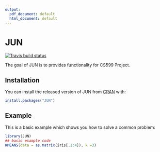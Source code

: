 ```yaml
---
output:
  pdf_document: default
  html_document: default
---
```


# JUN

<!-- badges: start -->
[![Travis build status](https://travis-ci.com/jr2339/JUN.svg?branch=master)](https://travis-ci.com/jr2339/JUN)
<!-- badges: end -->

The goal of JUN is to provides functionality for CS599 Project.

## Installation

You can install the released version of JUN from [CRAN](https://CRAN.R-project.org) with:

``` r
install.packages("JUN")
```

## Example

This is a basic example which shows you how to solve a common problem:

``` r
library(JUN)
## basic example code
KMEANS(data = as.matrix(iris[,1:4]), k =3)

```

